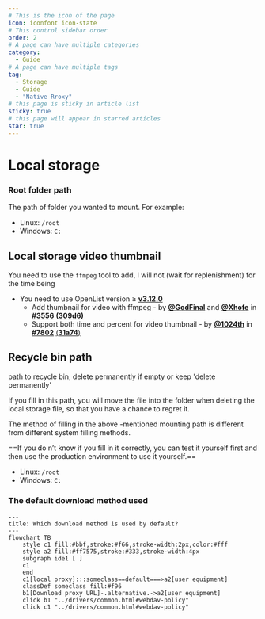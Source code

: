 ```yaml
---
# This is the icon of the page
icon: iconfont icon-state
# This control sidebar order
order: 2
# A page can have multiple categories
category:
  - Guide
# A page can have multiple tags
tag:
  - Storage
  - Guide
  - "Native Rroxy"
# this page is sticky in article list
sticky: true
# this page will appear in starred articles
star: true
---
```

# Local storage

### **Root folder path**

The path of folder you wanted to mount. For example:

- Linux: `/root`
- Windows: `C:`



## **Local storage video thumbnail**

You need to use the `ffmpeg` tool to add, I will not (wait for replenishment) for the time being

- You need to use OpenList version ≥ [**v3.12.0**](https://github.com/alist-org/alist/releases/tag/v3.12.0)
  - Add thumbnail for video with ffmpeg  -  by [**@GodFinal**](https://github.com/GodFinal) and [**@Xhofe**](https://github.com/Xhofe) in [**#3556**](https://github.com/alist-org/alist/pull/3556) [**(309d6)**](https://github.com/alist-org/alist/commit/309d655)
  - Support both time and percent for video thumbnail  - by [**@1024th**](https://github.com/1024th) in [**#7802**](https://github.com/AlistGo/alist/pull/7802) [(**31a74**)](https://github.com/AlistGo/alist/commit/31a74708)



## **Recycle bin path**

path to recycle bin, delete permanently if empty or keep 'delete permanently'

If you fill in this path, you will move the file into the folder when deleting the local storage file, so that you have a chance to regret it.

The method of filling in the above -mentioned mounting path is different from different system filling methods.

==If you do n’t know if you fill in it correctly, you can test it yourself first and then use the production environment to use it yourself.==

- Linux: `/root`
- Windows: `C:`




### **The default download method used**


```mermaid
---
title: Which download method is used by default?
---
flowchart TB
    style c1 fill:#bbf,stroke:#f66,stroke-width:2px,color:#fff
    style a2 fill:#ff7575,stroke:#333,stroke-width:4px
    subgraph ide1 [ ]
    c1
    end
    c1[local proxy]:::someclass==default===>a2[user equipment]
    classDef someclass fill:#f96
    b1[Download proxy URL]-.alternative.->a2[user equipment]
    click b1 "../drivers/common.html#webdav-policy"
    click c1 "../drivers/common.html#webdav-policy"
```